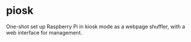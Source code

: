 # piosk
One-shot set up Raspberry Pi in kiosk mode as a webpage shuffler, with a web interface for management.
